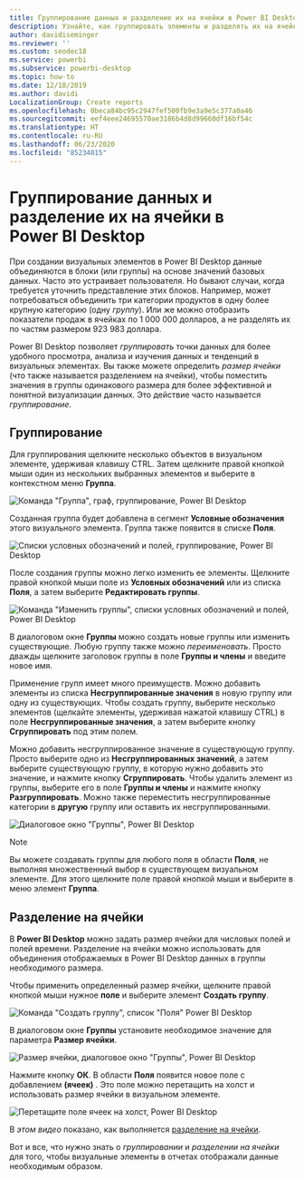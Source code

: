 ```yaml
---
title: Группирование данных и разделение их на ячейки в Power BI Desktop
description: Узнайте, как группировать элементы и разделять их на ячейки в Power BI Desktop
author: davidiseminger
ms.reviewer: ''
ms.custom: seodec18
ms.service: powerbi
ms.subservice: powerbi-desktop
ms.topic: how-to
ms.date: 12/18/2019
ms.author: davidi
LocalizationGroup: Create reports
ms.openlocfilehash: 0beca84bc95c2947fef500fb9e3a9e5c377a0a46
ms.sourcegitcommit: eef4eee24695570ae3186b4d8d99660df16bf54c
ms.translationtype: HT
ms.contentlocale: ru-RU
ms.lasthandoff: 06/23/2020
ms.locfileid: "85234015"
---
```

# <a name="use-grouping-and-binning-in-power-bi-desktop"></a>Группирование данных и разделение их на ячейки в Power BI Desktop
При создании визуальных элементов в Power BI Desktop данные объединяются в блоки (или группы) на основе значений базовых данных. Часто это устраивает пользователя. Но бывают случаи, когда требуется уточнить представление этих блоков. Например, может потребоваться объединить три категории продуктов в одну более крупную категорию (одну *группу*). Или же можно отобразить показатели продаж в ячейках по 1 000 000 долларов, а не разделять их по частям размером 923 983 доллара.

Power BI Desktop позволяет *группировать* точки данных для более удобного просмотра, анализа и изучения данных и тенденций в визуальных элементах. Вы также можете определить *размер ячейки* (что также называется разделением на ячейки), чтобы поместить значения в группы одинакового размера для более эффективной и понятной визуализации данных. Это действие часто называется *группирование*.

## <a name="using-grouping"></a>Группирование
Для группирования щелкните несколько объектов в визуальном элементе, удерживая клавишу CTRL. Затем щелкните правой кнопкой мыши один из нескольких выбранных элементов и выберите в контекстном меню **Группа**.

![Команда "Группа", граф, группирование, Power BI Desktop](media/desktop-grouping-and-binning/grouping-binning_1.png)

Созданная группа будет добавлена в сегмент **Условные обозначения** этого визуального элемента. Группа также появится в списке **Поля**.

![Списки условных обозначений и полей, группирование, Power BI Desktop](media/desktop-grouping-and-binning/grouping-binning_2.png)

После создания группы можно легко изменить ее элементы. Щелкните правой кнопкой мыши поле из **Условных обозначений** или из списка **Поля**, а затем выберите **Редактировать группы**.

![Команда "Изменить группы", списки условных обозначений и полей, Power BI Desktop](media/desktop-grouping-and-binning/grouping-binning_3.png)

В диалоговом окне **Группы** можно создать новые группы или изменить существующие. Любую группу также можно *переименовать*. Просто дважды щелкните заголовок группы в поле **Группы и члены** и введите новое имя.

Применение групп имеет много преимуществ. Можно добавить элементы из списка **Несгруппированные значения** в новую группу или одну из существующих. Чтобы создать группу, выберите несколько элементов (щелкайте элементы, удерживая нажатой клавишу CTRL) в поле **Несгруппированные значения**, а затем выберите кнопку **Сгруппировать** под этим полем.

Можно добавить несгруппированное значение в существующую группу. Просто выберите одно из **Несгруппированных значений**, а затем выберите существующую группу, в которую нужно добавить это значение, и нажмите кнопку **Сгруппировать**. Чтобы удалить элемент из группы, выберите его в поле **Группы и члены** и нажмите кнопку **Разгруппировать**. Можно также переместить несгруппированные категории в **другую**  группу или оставить их несгруппированными.

![Диалоговое окно "Группы", Power BI Desktop](media/desktop-grouping-and-binning/grouping-binning_4.png)

> [!NOTE]
> Вы можете создавать группы для любого поля в области **Поля**, не выполняя множественный выбор в существующем визуальном элементе. Для этого щелкните поле правой кнопкой мыши и выберите в меню элемент **Группа**.

## <a name="using-binning"></a>Разделение на ячейки
В **Power BI Desktop** можно задать размер ячейки для числовых полей и полей времени. Разделение на ячейки можно использовать для объединения отображаемых в Power BI Desktop данных в группы необходимого размера.

Чтобы применить определенный размер ячейки, щелкните правой кнопкой мыши нужное **поле** и выберите элемент **Создать группу**.

![Команда "Создать группу", список "Поля" Power BI Desktop](media/desktop-grouping-and-binning/grouping-binning_5.png)

В диалоговом окне **Группы** установите необходимое значение для параметра **Размер ячейки**.

![Размер ячейки, диалоговое окно "Группы", Power BI Desktop](media/desktop-grouping-and-binning/grouping-binning_6.png)

Нажмите кнопку **ОК**. В области **Поля** появится новое поле с добавлением **(ячеек)** . Это поле можно перетащить на холст и использовать размер ячейки в визуальном элементе.

![Перетащите поле ячеек на холст, Power BI Desktop](media/desktop-grouping-and-binning/grouping-binning_7.png)

В *этом видео* показано, как выполняется [разделение на ячейки](https://www.youtube.com/watch?v=BRvdZSfO0DY).

Вот и все, что нужно знать о *группировании* и *разделении на ячейки* для того, чтобы визуальные элементы в отчетах отображали данные необходимым образом.
